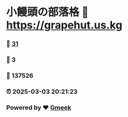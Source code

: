 # 小饅頭の部落格 :link: https://grapehut.us.kg 
### :page_facing_up: [31](https://grapehut.us.kg/tag.html) 
### :speech_balloon: 3 
### :hibiscus: 137526 
### :alarm_clock: 2025-03-03 20:21:23 
### Powered by :heart: [Gmeek](https://github.com/Meekdai/Gmeek)
